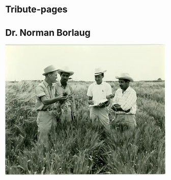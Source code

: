 # Tribute-pages
# Dr. Norman Borlaug
![Design preview for the QR code component coding challenge](./imgs/1.jpg)

